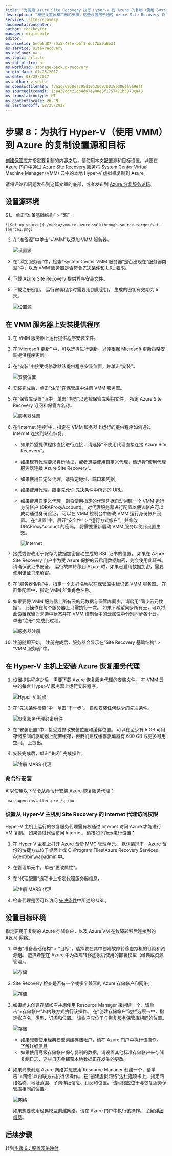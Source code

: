 ```yaml
---
title: "为使用 Azure Site Recovery 执行 Hyper-V 到 Azure 的复制（使用 System Center VMM）设置源和目标 | Azure"
description: "概述设置源和目标的步骤，这些设置用于通过 Azure Site Recovery 将 VMM 云中的 Hyper-V VM 复制到 Azure 存储"
services: site-recovery
documentationcenter: 
author: rockboyfor
manager: digimobile
editor: 
ms.assetid: 5edb6d87-25a5-40fe-b6f1-ddf7b55a6b31
ms.service: site-recovery
ms.devlang: na
ms.topic: article
ms.tgt_pltfrm: na
ms.workload: storage-backup-recovery
origin.date: 07/25/2017
ms.date: 08/28/2017
ms.author: v-yeche
ms.openlocfilehash: f3aad76950eac95d10d3b097b018bd86ea9a9eff
ms.sourcegitcommit: 1ca439ddc22cb4d67e900e3f1757471b3878ca43
ms.translationtype: HT
ms.contentlocale: zh-CN
ms.lasthandoff: 08/25/2017
---
```

# <a name="step-8-set-up-the-source-and-target-for-hyper-v-with-vmm-replication-to-azure"></a>步骤 8：为执行 Hyper-V（使用 VMM）到 Azure 的复制设置源和目标

[创建保管库](vmm-to-azure-walkthrough-create-vault.md)并指定要复制的内容之后，请使用本文配置源和目标设置，以便在 Azure 门户中通过 [Azure Site Recovery](site-recovery-overview.md) 服务将 System Center Virtual Machine Manager (VMM) 云中的本地 Hyper-V 虚拟机复制到 Azure。

请将评论和问题发布到这篇文章的底部，或者发布到 [Azure 恢复服务论坛](https://social.msdn.microsoft.com/Forums/en-US/home?forum=hypervrecovmgr)。

## <a name="set-up-the-source-environment"></a>设置源环境

S1。 单击“准备基础结构” > “源”。

    ![Set up source](./media/vmm-to-azure-walkthrough-source-target/set-source1.png)

2. 在“准备源”中单击“+VMM”以添加 VMM 服务器。

    ![设置源](./media/vmm-to-azure-walkthrough-source-target/set-source2.png)

3. 在“添加服务器”中，检查“System Center VMM 服务器”是否出现在“服务器类型”中，以及 VMM 服务器是否符合[先决条件和 URL 要求](#prerequisites)。
4. 下载 Azure Site Recovery 提供程序安装文件。
5. 下载注册密钥。 运行安装程序时需要用到此密钥。 生成的密钥有效期为 5 天。

    ![设置源](./media/vmm-to-azure-walkthrough-source-target/set-source3.png)

## <a name="install-the-provider-on-the-vmm-server"></a>在 VMM 服务器上安装提供程序

1. 在 VMM 服务器上运行提供程序安装文件。
2. 在“Microsoft 更新” 中，可以选择进行更新，以便根据 Microsoft 更新策略安装提供程序更新。
3. 在“安装”中接受或修改默认提供程序安装位置，并单击“安装”。

    ![安装位置](./media/vmm-to-azure-walkthrough-source-target/provider2.png)
4. 安装完成后，单击“注册”在保管库中注册 VMM 服务器。
5. 在“保管库设置”页中，单击“浏览”以选择保管库密钥文件。 指定 Azure Site Recovery 订阅和保管库名称。

    ![服务器注册](./media/vmm-to-azure-walkthrough-source-target/provider10.png)
6. 在“Internet 连接”中，指定在 VMM 服务器上运行的提供程序如何通过 Internet 连接到站点恢复。

   * 如果希望提供程序直接进行连接，请选择“不使用代理直接连接 Azure Site Recovery”。
   * 如果现有代理要求身份验证，或者想要使用自定义代理，请选择“使用代理服务器连接 Azure Site Recovery”。
   * 如果使用自定义代理，请指定地址、端口和凭据。
   * 如果使用代理，应事先允许 [先决条件](#on-premises-prerequisites)中所述的 URL。
   * 如果使用自定义代理，则将使用指定的代理凭据自动创建一个 VMM 运行身份帐户 (DRAProxyAccount)。 对代理服务器进行配置以便该帐户可以成功通过身份验证。 可以在 VMM 控制台中修改 VMM 运行身份帐户设置。 在“设置”中，展开“安全性” > “运行方式帐户”，并修改 DRAProxyAccount 的密码。 将需要重新启动 VMM 服务以使此设置生效。

     ![Internet](./media/vmm-to-azure-walkthrough-source-target/provider13.png)
7. 接受或修改用于保存为数据加密自动生成的 SSL 证书的位置。 如果在 Azure Site Recovery 门户中为受 Azure 保护的云启用数据加密，则会使用此证书。 请确保该证书安全。 运行故障转移到 Azure 时，如果已启用数据加密，需要使用该证书来解密。
8. 在“服务器名称”中，指定一个友好名称以在保管库中标识该 VMM 服务器。 在群集配置中，指定 VMM 群集角色名称。
9. 如果要将 VMM 服务器上所有云的元数据与保管库同步，请启用“同步云元数据”。 此操作在每个服务器上只需执行一次。 如果不希望同步所有云，可以将此设置保留为未选中状态并在 VMM 控制台中的云属性中分别同步各个云。 单击“注册”  完成此过程。

    ![服务器注册](./media/vmm-to-azure-walkthrough-source-target/provider16.png)
10. 注册随即开始。 注册完成后，服务器会显示在“Site Recovery 基础结构” > “VMM 服务器”中。

## <a name="install-the-azure-recovery-services-agent-on-hyper-v-hosts"></a>在 Hyper-V 主机上安装 Azure 恢复服务代理

1. 设置提供程序之后，需要下载 Azure 恢复服务代理的安装文件。 在 VMM 云中的每台 Hyper-V 服务器上运行安装程序。

    ![Hyper-V 站点](./media/vmm-to-azure-walkthrough-source-target/hyperv-agent1.png)
2. 在“先决条件检查”中，单击“下一步”。 自动安装任何缺少的先决条件。

    ![恢复服务代理必备组件](./media/vmm-to-azure-walkthrough-source-target/hyperv-agent2.png)
3. 在“安装设置”中，接受或修改安装位置和缓存位置。 可以在至少有 5 GB 可用存储空间的驱动器上配置缓存，但我们建议缓存驱动器有 600 GB 或更多可用空间。 上提出。
4. 安装完成后，单击“关闭”  完成操作。

    ![注册 MARS 代理](./media/vmm-to-azure-walkthrough-source-target/hyperv-agent3.png)

### <a name="command-line-installation"></a>命令行安装
可以使用以下命令从命令行安装 Azure 恢复服务代理：

     marsagentinstaller.exe /q /nu

### <a name="set-up-internet-proxy-access-to-site-recovery-from-hyper-v-hosts"></a>设置从 Hyper-V 主机到 Site Recovery 的 Internet 代理访问权限

Hyper-V 主机上运行的恢复服务代理需有权通过 Internet 访问 Azure 才能进行 VM 复制。 如果通过代理访问 Internet，请按如下所示进行设置：

1. 在 Hyper-V 主机上打开 Azure 备份 MMC 管理单元。 默认情况下，Azure 备份的快捷方式位于桌面上或 C:\Program Files\Azure Recovery Services Agent\bin\wabadmin 中。
2. 在管理单元中，单击“更改属性”。
3. 在“代理配置”选项卡上指定代理服务器信息。

    ![注册 MARS 代理](./media/vmm-to-azure-walkthrough-source-target/mars-proxy.png)
4. 检查代理是否可以访问 [先决条件](#on-premises-prerequisites)中所述的 URL。

## <a name="set-up-the-target-environment"></a>设置目标环境
指定要用于复制的 Azure 存储帐户，以及 Azure VM 在故障转移后连接到的 Azure 网络。

1. 单击“准备基础结构” > “目标”，选择要在其中创建故障转移虚拟机的订阅和资源组。 选择希望在 Azure 中为故障转移虚拟机使用的部署模型（经典或资源管理）。

    ![存储](./media/vmm-to-azure-walkthrough-source-target/enablerep3.png)

2. Site Recovery 检查是否有一个或多个兼容的 Azure 存储帐户和网络。

      ![存储](./media/vmm-to-azure-walkthrough-source-target/compatible-storage.png)

3. 如果尚未创建存储帐户并想使用 Resource Manager 来创建一个，请单击“+存储帐户”以内联方式执行该操作。   在“创建存储帐户”边栏选项卡中，指定帐户名、类型、订阅和位置。 该帐户应位于与恢复服务保管库相同的位置。

   ![存储](./media/vmm-to-azure-walkthrough-source-target/gs-createstorage.png)

   * 如果想要使用经典模型创建存储帐户，请在 Azure 门户中执行该操作。 [了解详细信息](../storage/common/storage-create-storage-account.md)
   * 如果使用高级存储帐户保存复制的数据，请设置其他标准存储帐户来存储复制日志，这些日志会捕获本地数据正在发生的更改。
5. 如果尚未创建 Azure 网络并想使用 Resource Manager 创建一个，请单击“+网络”以内联方式执行该操作。  在“创建虚拟网络”边栏选项卡上，指定网络名称、地址范围、子网详细信息、订阅和位置。 该网络应位于与恢复服务保管库相同的位置。

   ![网络](./media/vmm-to-azure-walkthrough-source-target/gs-createnetwork.png)

   如果想要使用经典模型创建网络，请在 Azure 门户中执行该操作。 [了解详细信息](../virtual-network/virtual-networks-create-vnet-classic-pportal.md)。

## <a name="next-steps"></a>后续步骤

转到[步骤 9：配置网络映射](vmm-to-azure-walkthrough-network-mapping.md)

<!--Update_Description: new articles on site recovery source target from vmm to azure-->